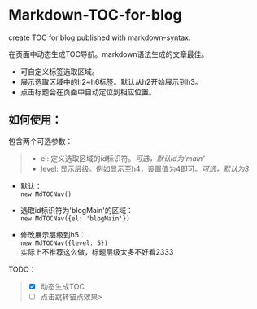 # Markdown-TOC-for-blog
create TOC for blog published with markdown-syntax.

在页面中动态生成TOC导航。markdown语法生成的文章最佳。

- 可自定义标签选取区域。
- 展示选取区域中的h2~h6标签。默认从h2开始展示到h3。
- 点击标题会在页面中自动定位到相应位置。


## 如何使用：

包含两个可选参数：
> - el: 定义选取区域的id标识符。*可选，默认id为'main'*
> - level: 显示层级。例如显示至h4，设置值为4即可。*可选，默认为3*

- 默认：  
`new MdTOCNav()`

- 选取id标识符为'blogMain'的区域：  
`new MdTOCNav({el: 'blogMain'})`

- 修改展示层级到h5：  
`new MdTOCNav({level: 5})`  
实际上不推荐这么做，标题层级太多不好看2333



TODO：
> - [x] 动态生成TOC
> - [ ] 点击跳转锚点效果>